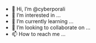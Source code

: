 - 👋 Hi, I’m @cyberporali
- 👀 I’m interested in ...
- 🌱 I’m currently learning ...
- 💞️ I’m looking to collaborate on ...
- 📫 How to reach me ...

<!---
cyberporali/cyberporali is a ✨ special ✨ repository because its `README.md` (this file) appears on your GitHub profile.
You can click the Preview link to take a look at your changes.
--->
